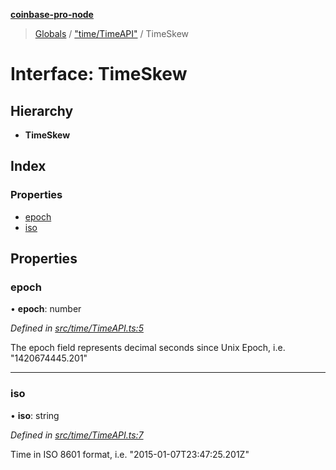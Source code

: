 **[coinbase-pro-node](../README.md)**

> [Globals](../globals.md) / ["time/TimeAPI"](../modules/_time_timeapi_.md) / TimeSkew

# Interface: TimeSkew

## Hierarchy

- **TimeSkew**

## Index

### Properties

- [epoch](_time_timeapi_.timeskew.md#epoch)
- [iso](_time_timeapi_.timeskew.md#iso)

## Properties

### epoch

• **epoch**: number

_Defined in [src/time/TimeAPI.ts:5](https://github.com/bennycode/coinbase-pro-node/blob/cb84fec/src/time/TimeAPI.ts#L5)_

The epoch field represents decimal seconds since Unix Epoch, i.e. "1420674445.201"

---

### iso

• **iso**: string

_Defined in [src/time/TimeAPI.ts:7](https://github.com/bennycode/coinbase-pro-node/blob/cb84fec/src/time/TimeAPI.ts#L7)_

Time in ISO 8601 format, i.e. "2015-01-07T23:47:25.201Z"
